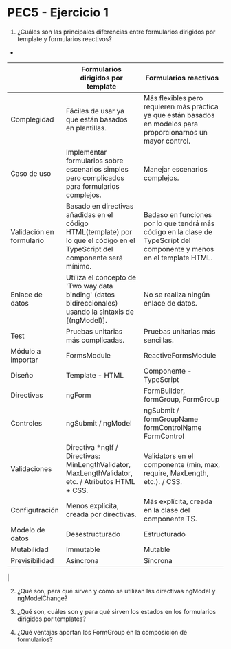 # PEC5 - Ejercicio 1

1. ¿Cuáles son las principales diferencias entre formularios dirigidos por template y formularios reactivos?

  - 
  |                          	| Formularios dirigidos por template                                                                                           	| Formularios reactivos                                                                                                   	|
|--------------------------	|------------------------------------------------------------------------------------------------------------------------------	|-------------------------------------------------------------------------------------------------------------------------	|
| Complegidad              	| Fáciles de usar ya que están basados en plantillas.                                                                          	| Más flexibles pero requieren más práctica ya que están basados en modelos para  proporcionarnos un mayor control.       	|
| Caso de uso              	| Implementar formularios sobre escenarios simples pero complicados para formularios complejos.                                	| Manejar escenarios complejos.                                                                                           	|
| Validación en formulario 	| Basado en directivas añadidas en el código HTML(template) por lo que el código en el  TypeScript del componente será mínimo. 	| Badaso en funciones por lo que tendrá más  código en la clase de TypeScript del componente y menos en el template HTML. 	|
| Enlace de datos          	| Utiliza el concepto de 'Two way data binding' (datos bidireccionales) usando la sintaxis de [(ngModel)].                     	| No se realiza ningún enlace de datos.                                                                                   	|
| Test                     	| Pruebas unitarias más complicadas.                                                                                           	| Pruebas unitarias más sencillas.                                                                                        	|
| Módulo a importar        	| FormsModule                                                                                                                  	| ReactiveFormsModule                                                                                                     	|
| Diseño                   	| Template - HTML                                                                                                              	| Componente - TypeScript                                                                                                 	|
| Directivas               	| ngForm                                                                                                                       	| FormBuilder, formGroup, FormGroup                                                                                       	|
| Controles                	| ngSubmit / ngModel                                                                                                           	| ngSubmit / formGroupName formControlName  FormControl                                                                   	|
| Validaciones             	| Directiva *ngIf / Directivas: MinLengthValidator, MaxLengthValidator, etc. / Atributos HTML + CSS.                           	| Validators en el componente (min, max, require,  MaxLength, etc.). / CSS.                                               	|
| Configutración           	| Menos explícita, creada por directivas.                                                                                      	| Más explícita, creada en la clase del componente TS.                                                                    	|
| Modelo de datos          	| Desestructurado                                                                                                              	| Estructurado                                                                                                            	|
| Mutabilidad              	| Immutable                                                                                                                    	| Mutable                                                                                                                 	|
| Previsibilidad           	| Asíncrona                                                                                                                    	| Síncrona                                                                                                                	|
|


2. ¿Qué son, para qué sirven y cómo se utilizan las directivas ngModel y ngModelChange?



3. ¿Qué son, cuáles son y para qué sirven los estados en los formularios dirigidos por templates?



4. ¿Qué ventajas aportan los FormGroup en la composición de formularios?